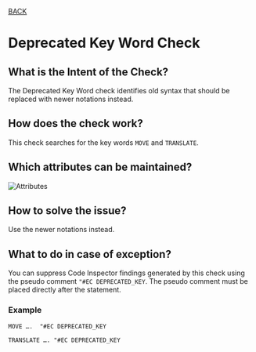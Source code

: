 [BACK](../check_documentation.md)

# Deprecated Key Word Check
## What is the Intent of the Check?
The Deprecated Key Word check identifies old syntax that should be replaced with newer notations instead.

## How does the check work?
This check searches for the key words `MOVE` and `TRANSLATE`.

## Which attributes can be maintained?
![Attributes](./img/deprecated_key_words.png)

## How to solve the issue?
Use the newer notations instead.

## What to do in case of exception?
You can suppress Code Inspector findings generated by this check using the pseudo comment `"#EC DEPRECATED_KEY`. The pseudo comment must be placed directly after the statement.

### Example
```abap
MOVE ….  "#EC DEPRECATED_KEY

TRANSLATE …. "#EC DEPRECATED_KEY
```
